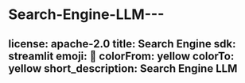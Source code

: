 # Search-Engine-LLM---
license: apache-2.0
title: Search Engine
sdk: streamlit
emoji: 🏃
colorFrom: yellow
colorTo: yellow
short_description: Search Engine LLM
---



